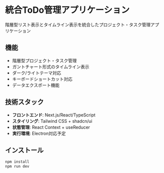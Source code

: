 # 統合ToDo管理アプリケーション

階層型リスト表示とタイムライン表示を統合したプロジェクト・タスク管理アプリケーション

## 機能

- 階層型プロジェクト・タスク管理
- ガントチャート形式のタイムライン表示
- ダーク/ライトテーマ対応
- キーボードショートカット対応
- データエクスポート機能

## 技術スタック

- **フロントエンド**: Next.js/React/TypeScript
- **スタイリング**: Tailwind CSS + shadcn/ui
- **状態管理**: React Context + useReducer
- **実行環境**: Electron対応予定

## インストール

```bash
npm install
npm run dev